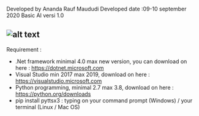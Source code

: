 Developed by Ananda Rauf Maududi
Developed date :09-10 september 2020
Basic AI versi 1.0

![alt text]("https://raw.githubusercontent.com/AnandaRauf/Basic-AI-VA/master/robotai.png")
---------------------------------------------------------------------------------------------------------------------------

Requirement :

- .Net framework minimal 4.0 max new version, you can download on here : https://dotnet.microsoft.com
- Visual Studio min 2017 max 2019, download on here : https://visualstudio.microsoft.com
- Python programming, minimal 2.7 max 3.8, download on here : https://python.org/downloads
- pip install pyttsx3 : typing on your command prompt (Windows) / your terminal (Linux / Mac OS)

